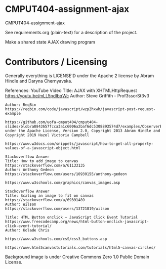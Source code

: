 CMPUT404-assignment-ajax
==============================

CMPUT404-assignment-ajax

See requirements.org (plain-text) for a description of the project.

Make a shared state AJAX drawing program

Contributors / Licensing
========================

Generally everything is LICENSE'D under the Apache 2 license by Abram Hindle and Daryna Chernyavska.

References:
    YouTube Video
    Title: AJAX with XHTMLHttpRequest
    https://youtu.be/mLL5pdIbqWc
    Author: Steve Griffith - Prof3ssorSt3v3

    Author: ReqBin
    https://reqbin.com/code/javascript/wzp2hxwh/javascript-post-request-example

    https://github.com/uofa-cmput404/cmput404-slides/blob/a8843657fcca3a1c6006a2baf6dc5308893574d7/examples/ObserverExampleAJAX/inspid.py under the Apache License, Version 2.0, Copyright 2013 Abram Hindle and Copyright 2019 Hazel Victoria Campbell

    https://www.w3docs.com/snippets/javascript/how-to-get-all-property-values-of-a-javascript-object.html

    Stackoverflow Answer
    Title: How to add image to canvas
    https://stackoverflow.com/a/61133135
    Author: Anthony Gedeon
    https://stackoverflow.com/users/10930155/anthony-gedeon

    https://www.w3schools.com/graphics/canvas_images.asp

    Stackoverflow Answer
    Title: Scaling an image to fit on canvas
    https://stackoverflow.com/a/69391489
    Author: Wilson
    https://stackoverflow.com/users/13721819/wilson

    Title: HTML Button onclick – JavaScript Click Event Tutorial
    https://www.freecodecamp.org/news/html-button-onclick-javascript-click-event-tutorial/
    Author: Kolade Chris 

    https://www.w3schools.com/csS/css3_buttons.asp

    https://www.html5canvastutorials.com/tutorials/html5-canvas-circles/

Background image is under Creative Commons Zero 1.0 Public Domain License.



